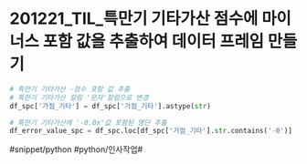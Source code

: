 # 201221_TIL_특만기 기타가산 점수에 마이너스 포함 값을 추출하여 데이터 프레임 만들기
```python
# 특만기 기타가산 -점수 포함 값 추출
# 특만기 기타가산 칼럼 '문자'칼럼으로 변경
df_spc['가점_기타'] = df_spc['가점_기타'].astype(str)

# 특만기 기타가산에 '-0.0x'값 포함된 명단 추출
df_error_value_spc = df_spc.loc[df_spc['가점_기타'].str.contains('-0')]

```

#snippet/python #python/인사작업#